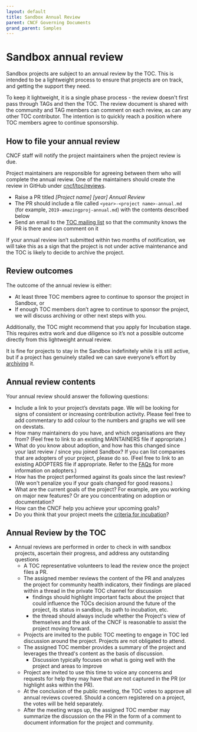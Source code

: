 ```yaml
---
layout: default
title: Sandbox Annual Review
parent: CNCF Governing Documents
grand_parent: Samples
---
```

# Sandbox annual review 

Sandbox projects are subject to an annual review by the TOC. This is intended to be a lightweight process to ensure that projects are on track, and getting the support they need.

To keep it lightweight, it is a single phase process - the review doesn't first pass through TAGs and then the TOC. The review document is shared with the community and TAG members can comment on each review, as can any other TOC contributor. The intention is to quickly reach a position where TOC members agree to continue sponsorship. 

## How to file your annual review

CNCF staff will notify the project maintainers when the project review is due. 

Project maintainers are responsible for agreeing between them who will complete the annual review. One of the maintainers should create the review in GitHub under [cncf/toc/reviews](https://github.com/cncf/toc/tree/main/reviews). 

* Raise a PR titled *[Project name] [year] Annual Review*
* The PR should include a file called `<year>-<project name>-annual.md` (for example, `2019-amazingproj-annual.md`) with the contents described below
* Send an email to the [TOC mailing list](mailto:cncf-toc@lists.cncf.io) so that the community knows the PR is there and can comment on it

If your annual review isn’t submitted within two months of notification, we will take this as a sign that the project is not under active maintenance and the TOC is likely to decide to archive the project. 

## Review outcomes

The outcome of the annual review is either:

* At least three TOC members agree to continue to sponsor the project in Sandbox, or
* If enough TOC members don’t agree to continue to sponsor the project, we will discuss archiving or other next steps with you. 

Additionally, the TOC might recommend that you apply for Incubation stage. This requires extra work and due diligence so it’s not a possible outcome directly from this lightweight annual review. 

It is fine for projects to stay in the Sandbox indefinitely while it is still active, but if a project has genuinely stalled we can save everyone’s effort by [archiving](https://github.com/cncf/toc/blob/main/process/archiving.md) it. 

## Annual review contents

Your annual review should answer the following questions: 

* Include a link to your project’s devstats page. We will be looking for signs of consistent or increasing contribution activity. Please feel free to add commentary to add colour to the numbers and graphs we will see on devstats.
* How many maintainers do you have, and which organisations are they from? (Feel free to link to an existing MAINTAINERS file if appropriate.)
* What do you know about adoption, and how has this changed since your last review / since you joined Sandbox? If you can list companies that are adopters of your project, please do so. (Feel free to link to an existing ADOPTERS file if appropriate. Refer to the [FAQs](https://github.com/cncf/toc/blob/main/FAQ.md#what-is-the-definition-of-an-adopter) for more information on adopters.)
* How has the project performed against its goals since the last review? (We won't penalize you if your goals changed for good reasons.)
* What are the current goals of the project? For example, are you working on major new features? Or are you concentrating on adoption or documentation? 
* How can the CNCF help you achieve your upcoming goals? 
* Do you think that your project meets the [criteria for incubation](https://github.com/cncf/toc/blob/main/process/graduation_criteria.md#incubating-stage)? 

## Annual Review by the TOC

   * Annual reviews are performed in order to check in with sandbox projects, ascertain their progress, and address any outstanding questions
     * A TOC representative volunteers to lead the review once the project files a PR.
     * The assigned member reviews the content of the PR and analyzes the project for community health indicators, their findings are placed within a thread in the private TOC channel for discussion
       * findings should highlight important facts about the project that could influence the TOCs decision around the future of the project, its status in sandbox, its path to incubation, etc.
       * the thread should always include whether the Project's view of themselves and the ask of the CNCF is reasonable to assist the project moving forward.
     * Projects are invited to the public TOC meeting to engage in TOC led discussion around the project. Projects are not obligated to attend.
     * The assigned TOC member provides a summary of the project and leverages the thread's content as the basis of discussion.
       * Discussion typically focuses on what is going well with the project and areas to improve
     * Project are invited to use this time to voice any concerns and requests for help they may have that are not captured in the PR (or highlight asks within the PR).
     * At the conclusion of the public meeting, the TOC votes to approve all annual reviews covered. Should a concern registered on a project, the votes will be held separately.
     * After the meeting wraps up, the assigned TOC member may summarize the discussion on the PR in the form of a comment to document information for the project and community.





